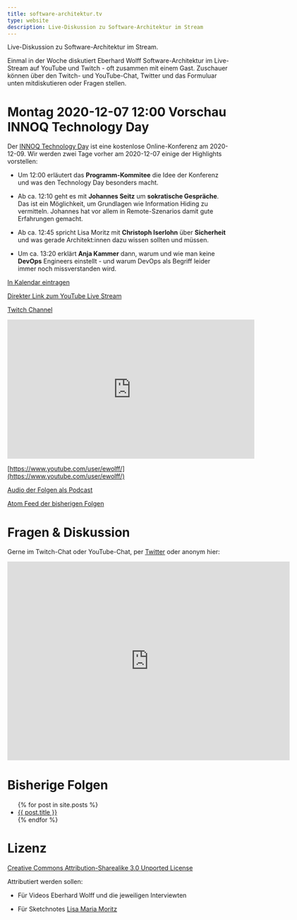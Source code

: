 ```yaml
---
title: software-architektur.tv
type: website
description: Live-Diskussion zu Software-Architektur im Stream
---
```


Live-Diskussion zu Software-Architektur im Stream. 

Einmal in der Woche diskutiert Eberhard Wolff Software-Architektur im
Live-Stream auf YouTube und Twitch - oft zusammen mit einem
Gast. Zuschauer können über den Twitch- und YouTube-Chat, Twitter und
das Formuluar unten mitdiskutieren oder Fragen
stellen. 

# Montag 2020-12-07 12:00 Vorschau INNOQ Technology Day

Der [INNOQ Technology Day](https://technologyday.innoq.com/) ist eine
kostenlose Online-Konferenz am 2020-12-09. Wir werden zwei Tage vorher
am 2020-12-07 einige der Highlights vorstellen:

* Um 12:00 erläutert das **Programm-Kommitee** die Idee der Konferenz und
  was den Technology Day besonders macht.
  
* Ab ca. 12:10 geht es mit **Johannes Seitz** um **sokratische Gespräche**. Das
  ist ein Möglichkeit, um Grundlagen wie Information Hiding zu
  vermitteln. Johannes hat vor allem in Remote-Szenarios damit gute
  Erfahrungen gemacht.
  
* Ab ca. 12:45 spricht Lisa Moritz mit **Christoph Iserlohn** über
  **Sicherheit** und was gerade Architekt:innen dazu wissen sollten und
  müssen.
  
* Um ca. 13:20 erklärt **Anja Kammer** dann, warum und wie man keine
  **DevOps** Engineers einstellt - und warum DevOps als Begriff leider
  immer noch missverstanden wird.

[In Kalendar eintragen](termin.ics)

[Direkter Link zum YouTube Live Stream](https://www.youtube.com/watch?v=jfDI8w_yQQ8)

[Twitch Channel](https://www.twitch.tv/ebrwolff)

<div class="embed-container">
	<iframe width="560" height="315"
src="https://www.youtube.com/embed/kb0fjEVPq9M" frameborder="0"
allow="accelerometer; autoplay; encrypted-media; gyroscope;
       picture-in-picture" allowfullscreen></iframe>
</div>

[https://www.youtube.com/user/ewolff/](https://www.youtube.com/user/ewolff/)

[Audio der Folgen als Podcast](podcast.html)

[Atom Feed der bisherigen Folgen](feed.xml)

# Fragen & Diskussion

Gerne im Twitch-Chat oder YouTube-Chat, per [Twitter](https://twitter.com/ewolff) oder anonym
hier:

<div class="embed-container">
<div class="ratio4x3">
<iframe
src="https://docs.google.com/forms/d/e/1FAIpQLSf0xIZkNG_wRJ0IiobVcO3Z-q3dQMcwYTww0wgiWCupZCKM4A/viewform?embedded=true"
width="640" height="450" frameborder="0" marginheight="0"
marginwidth="0">Loading…</iframe>
</div>
</div>

# Bisherige Folgen

<ul>
{% for post in site.posts %}
   <li>
   <a href="{{ post.url }}">{{ post.title }}</a>
   </li>
{% endfor %}
</ul>

# Lizenz

[Creative Commons Attribution-Sharealike 3.0 Unported
License](http://creativecommons.org/licenses/by-sa/3.0/)

Attributiert werden sollen:

* Für Videos Eberhard Wolff und die jeweiligen Interviewten

* Für Sketchnotes [Lisa Maria Moritz](https://twitter.com/Teapot4181)
